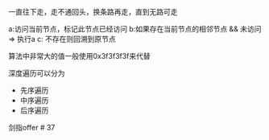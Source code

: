 一直往下走，走不通回头，换条路再走，直到无路可走

a:访问当前节点，标记此节点已经访问
b:如果存在当前节点的相邻节点 && 未访问 => 执行a
c: 不存在则回溯到原节点


算法中非常大的值一般使用0x3f3f3f3f来代替

深度遍历可以分为
 - 先序遍历
 - 中序遍历
 - 后序遍历

 剑指offer # 37